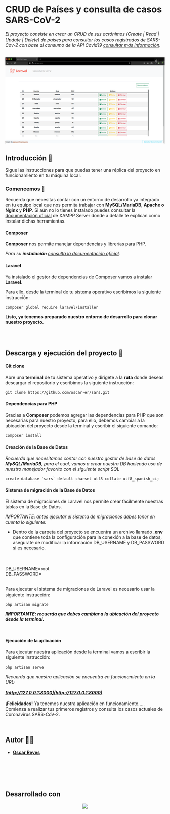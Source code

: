 # CRUD de Países y consulta de casos SARS-CoV-2

_El proyecto consiste en crear un CRUD de sus acrónimos (Create | Read | Update | Delete) de países para consultar los casos registrados de SARS-Cov-2 con base al consumo de la API Covid19 
[consultar más información](https://documenter.getpostman.com/view/10808728/SzS8rjbc#b07f97ba-24f4-4ebe-ad71-97fa35f3b683)._

<br>

<img src="https://raw.githubusercontent.com/oscar-er/sars/master/public/assets/containers/sars.png">

<br>


## Introducción 📖


Sigue las instrucciones para que puedas tener una réplica del proyecto en funcionamiento en tu máquina local.


### Comencemos 🚀

Recuerda que necesitas contar con un entorno de desarrollo ya integrado en tu equipo local que nos permita trabajar con <b>MySQL/MariaDB</b>, <b>Apache o Nginx</b> y <b>PHP</b>.
Si aún no lo tienes instalado puedes consultar la [documentación oficial](https://www.apachefriends.org/es/index.html) de XAMPP Server donde a detalle te explican como instalar dichas herramientas.


#### Composer

<b>Composer</b> nos permite manejar dependencias y librerías para PHP.

_Para su <b>instalación</b> [consulta la documentación oficial](https://getcomposer.org/doc/00-intro.md)._


#### Laravel
Ya instalado el gestor de dependencias de Composer vamos a instalar <b>Laravel</b>.

Para ello, desde la terminal de tu sistema operativo escribimos la siguiente instrucción:

```
composer global require laravel/installer
```

<b>Listo, ya tenemos preparado nuestro entorno de desarrollo para clonar nuestro proyecto.</b>

<br>
<br>

## Descarga y ejecución del proyecto 📂

#### Git clone
Abre una <b>terminal</b> de tu sistema operativo y dirígete a la <b>ruta</b> donde deseas descargar el repositorio y escribimos la siguiente instrucción:

````
git clone https://github.com/oscar-er/sars.git
````


#### Dependencias para PHP

Gracias a <b>Composer</b> podemos agregar las dependencias para PHP que son necesarias para nuestro proyecto, para ello, debemos cambiar a la ubicación del proyecto desde la terminal y escribir el siguiente comando:

````
composer install
````



#### Creación de la Base de Datos

_Recuerda que necesitamos contar con nuestro gestor de base de datos <b>MySQL/MariaDB</b>, para el cual, vamos a crear nuestra DB haciendo uso de nuestro manejador favorito con el siguiente script SQL_

````
create database `sars` default charset utf8 collate utf8_spanish_ci;
````


#### Sistema de migración de la Base de Datos

El sistema de migraciones de Laravel nos permite crear fácilmente nuestras tablas en la Base de Datos. 

_IMPORTANTE: antes ejecutar el sistema de migraciones debes tener en cuenta lo siguiente:_

* Dentro de la carpeta del proyecto se encuentra un archivo llamado <b>.env</b> que contiene toda la configuración para la conexión a la base de datos, asegurate de modificar la información DB_USERNAME  y DB_PASSWORD si es necesario.
<br>
<br>DB_USERNAME=root
<br>DB_PASSWORD=
<br><br>



Para ejecutar el sistema de migraciones de Laravel es necesario usar la siguiente instrucción:

````
php artisan migrate
````

_<b>IMPORTANTE: recuerda que debes cambiar a la ubicación del proyecto desde la terminal.</b>_ 

<br>

#### Ejecución de la aplicación


Para ejecutar nuestra aplicación desde la terminal vamos a escribir la siguiente instrucción:

````
php artisan serve
````

_Recuerda que nuestra aplicación se encuentra en funcionamiento en la URL:
<br>
<br>
<b>[http://127.0.0.1:8000](http://127.0.0.1:8000)</b>_
<br>
<br>
<b>¡Felicidades!</b> Ya tenemos nuestra aplicación en funcionamiento.....
Comienza a realizar tus primeros registros y consulta los casos actuales de Coronavirus SARS-CoV-2.


<br>

## Autor 👨‍💻

* <b>[Oscar Reyes](https://oscarreyes.alwaysdata.net)</b>

<br>
<br>
<br>
<br>

## Desarrollado con

<p align="center"><a href="https://laravel.com" target="_blank"><img src="https://raw.githubusercontent.com/laravel/art/master/logo-lockup/5%20SVG/2%20CMYK/1%20Full%20Color/laravel-logolockup-cmyk-red.svg" width="400"></a></p>


